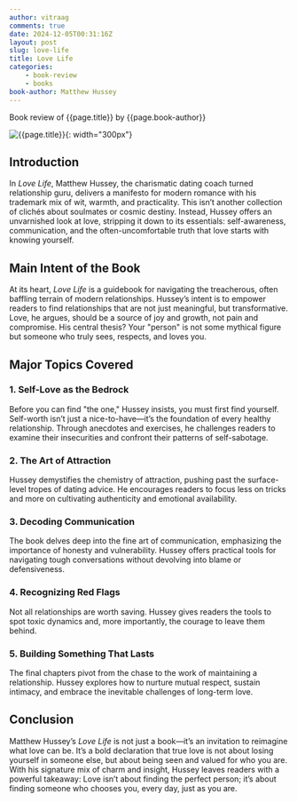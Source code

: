 ```yaml
---
author: vitraag
comments: true
date: 2024-12-05T00:31:16Z
layout: post
slug: love-life 
title: Love Life 
categories:
    - book-review
    - books
book-author: Matthew Hussey
---
```

Book review of {{page.title}} by {{page.book-author}}

![{{page.title}}]({{site.url}}{{site.baseurl}}/assets/images/books/{{page.slug}}.jpg){: width="300px"}

## **Introduction**
In *Love Life*, Matthew Hussey, the charismatic dating coach turned relationship guru, delivers a manifesto for modern romance with his trademark mix of wit, warmth, and practicality. This isn’t another collection of clichés about soulmates or cosmic destiny. Instead, Hussey offers an unvarnished look at love, stripping it down to its essentials: self-awareness, communication, and the often-uncomfortable truth that love starts with knowing yourself. 

## **Main Intent of the Book**
At its heart, *Love Life* is a guidebook for navigating the treacherous, often baffling terrain of modern relationships. Hussey’s intent is to empower readers to find relationships that are not just meaningful, but transformative. Love, he argues, should be a source of joy and growth, not pain and compromise. His central thesis? Your "person" is not some mythical figure but someone who truly sees, respects, and loves you.

## **Major Topics Covered**

### **1. Self-Love as the Bedrock**
Before you can find "the one," Hussey insists, you must first find yourself. Self-worth isn’t just a nice-to-have—it’s the foundation of every healthy relationship. Through anecdotes and exercises, he challenges readers to examine their insecurities and confront their patterns of self-sabotage.

### **2. The Art of Attraction**
Hussey demystifies the chemistry of attraction, pushing past the surface-level tropes of dating advice. He encourages readers to focus less on tricks and more on cultivating authenticity and emotional availability.

### **3. Decoding Communication**
The book delves deep into the fine art of communication, emphasizing the importance of honesty and vulnerability. Hussey offers practical tools for navigating tough conversations without devolving into blame or defensiveness.

### **4. Recognizing Red Flags**
Not all relationships are worth saving. Hussey gives readers the tools to spot toxic dynamics and, more importantly, the courage to leave them behind.

### **5. Building Something That Lasts**
The final chapters pivot from the chase to the work of maintaining a relationship. Hussey explores how to nurture mutual respect, sustain intimacy, and embrace the inevitable challenges of long-term love.

## **Conclusion**
Matthew Hussey’s *Love Life* is not just a book—it’s an invitation to reimagine what love can be. It’s a bold declaration that true love is not about losing yourself in someone else, but about being seen and valued for who you are. With his signature mix of charm and insight, Hussey leaves readers with a powerful takeaway: Love isn’t about finding the perfect person; it’s about finding someone who chooses you, every day, just as you are. 












